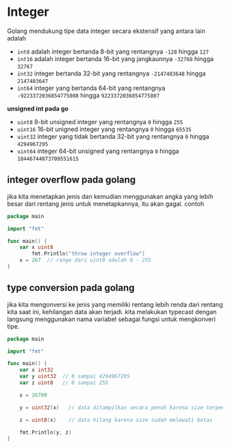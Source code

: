 # Integer

Golang mendukung tipe data integer secara ekstensif yang antara lain adalah

- `int8` adalah integer bertanda 8-bit yang rentangnya `-128` hingga `127`
- `int16` adalah integer bertanda 16-bit yang jangkaunnya `-32768` hingga `32767`
- `int32` integer bertanda 32-bit yang rentangnya `-2147483648` hingga `2147483647`
- `int64` integer yang bertanda 64-bit yang rentangnya `-9223372036854775808` hingga `9223372036854775807`

**unsigned int pada go**

- `uint8` 8-bit unsigned integer yang rentangnya `0` hingga `255`
- `uint16` 16-bit unigned integer yang rentangnya `0` hingga `65535`
- `uint32` integer yang tidak bertanda 32-bit yang rentangnya `0` hingga `4294967295`
- `uint64` integer 64-bit unsigned yang rentangnya `0` hingga `18446744073709551615`

## integer overflow pada golang

jika kita menetapkan jenis dan kemudian menggunakan angka yang lebih besar dari rentang jenis untuk menetapkannya, itu akan gagal. contoh

```go
package main

import "fmt"

func main() {
    var x uint8
        fmt.Println("throw integer overflow")
    x = 267  // range dari uint8 adalah 0 - 255
}
```

## type conversion pada golang

jika kita mengonversi ke jenis yang memiliki rentang lebih renda dari rentang kita saat ini, kehilangan data akan terjadi. kita melakukan typecast dengan langsung menggunakan nama variabel sebagai fungsi untuk mengkonveri tipe.

```go
package main

import "fmt"

func main() {
    var x int32
    var y uint32  // 0 sampai 4294967295
    var z uint8   // 0 sampai 255

    x = 26700

    y = uint32(x)   // data ditampilkan secara penuh karena size terpenuhi

    z = uint8(x)    // data hilang karena size sudah melewati batas

    fmt.Println(y, z)
}
```
